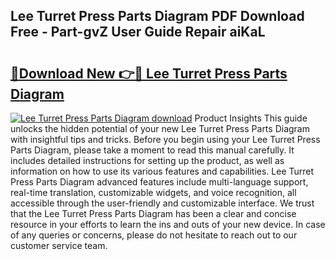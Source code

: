 ## Lee Turret Press Parts Diagram PDF Download Free - Part-gvZ User Guide Repair aiKaL

# <h2><a href="http://dfrvad.blite.top/?on=Lee+Turret+Press+Parts+Diagram">🔗Download New 👉🔴 Lee Turret Press Parts Diagram</a></h2>

[![Lee Turret Press Parts Diagram download](https://i.imgur.com/lujVjoI.png)](http://dfrvad.blite.top/?on=Lee+Turret+Press+Parts+Diagram)
Product Insights This guide unlocks the hidden potential of your new Lee Turret Press Parts Diagram with insightful tips and tricks. Before you begin using your Lee Turret Press Parts Diagram, please take a moment to read this manual carefully. It includes detailed instructions for setting up the product, as well as information on how to use its various features and capabilities. Lee Turret Press Parts Diagram advanced features include multi-language support, real-time translation, customizable widgets, and voice recognition, all accessible through the user-friendly and customizable interface. We trust that the Lee Turret Press Parts Diagram has been a clear and concise resource in your efforts to learn the ins and outs of your new device. In case of any queries or concerns, please do not hesitate to reach out to our customer service team.
